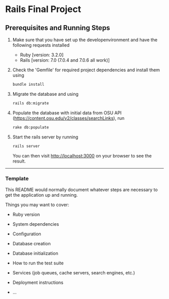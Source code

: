 # Rails Final Project

## Prerequisites and Running Steps

1. Make sure that you have set up the developenvironment and have the following requests installed
    - Ruby [version: 3.2.0]
    - Rails [version: 7.0 (7.0.4 and 7.0.6 all work)]

2. Check the 'Gemfile' for required project dependencies and install them using

    ```bash
    bundle install
    ```

3. Migrate the database and using

    ```bash
    rails db:migrate
    ```

4. Populate the database with initial data from OSU API (https://content.osu.edu/v2/classes/searchLinks), run
    
    ```bash
    rake db:populate
    ```

5. Start the rails server by running

    ```bash
    rails server
    ```
    You can then visit [http://localhost:3000](http://localhost:3000) on your browser to see the result.


------
### Template

This README would normally document whatever steps are necessary to get the
application up and running.

Things you may want to cover:

* Ruby version

* System dependencies

* Configuration

* Database creation

* Database initialization

* How to run the test suite

* Services (job queues, cache servers, search engines, etc.)

* Deployment instructions

* ...